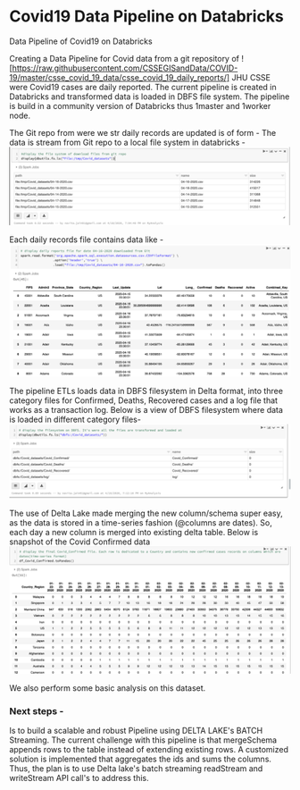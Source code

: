 # Covid19 Data Pipeline on Databricks
Data Pipeline of Covid19 on Databricks  

Creating a Data Pipeline for Covid data from a git repository of ![https://raw.githubusercontent.com/CSSEGISandData/COVID-19/master/csse_covid_19_data/csse_covid_19_daily_reports/] JHU CSSE were Covid19 cases are daily reported. The current pipeline is created in Databricks and transformed data is loaded in DBFS file system. The pipeline is build in a community version of Databricks thus 1master and 1worker node. 

The Git repo from were we str daily records are updated is of form - 
The data is stream from Git repo to a local file system in databricks - 
![](images/Recent_ExtractedFilesFromGit.png) 


Each daily records file contains data like - 
![](images/DailyReports_16April_FromGit.png)


The pipeline ETLs loads data in DBFS filesystem in  Delta format, into three category files for Confirmed, Deaths, Recovered cases and a log file that works as a transaction log. Below is a view of DBFS filesystem where data is loaded in different category files- 
![](images/DBFS_fs.png)


The use of Delta Lake made merging the new column/schema super easy, as the data is stored in a time-series fashion (@columns are dates). So, each day a new column is merged into existing delta table. Below is snapshot of the Covid Confirmed data
![](images/Snapshot_CovidConfirmedFile.png)


We also perform some basic analysis on this dataset.

### Next steps - 
Is to build a scalable and robust Pipeline using DELTA LAKE's BATCH Streaming. The current challenge with this pipeline is that mergeSchema appends rows to the table instead of extending existing rows. A customized solution is implemented that aggregates the ids and sums the columns. Thus, the plan is to use Delta lake's batch streaming readStream and writeStream API call's to address this.


